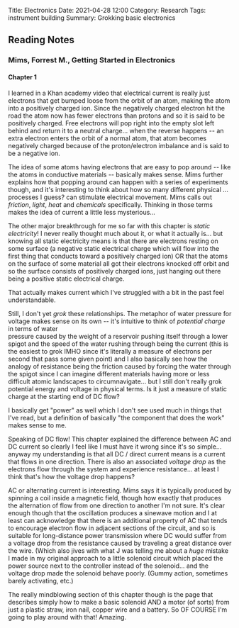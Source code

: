 Title: Electronics
Date: 2021-04-28 12:00
Category: Research
Tags: instrument building
Summary: Grokking basic electronics


## Reading Notes

### Mims, Forrest M., Getting Started in Electronics

#### Chapter 1

I learned in a Khan academy video that electrical current is really just electrons that 
get bumped loose from the orbit of an atom, making the atom into a positively charged ion. 
Since the negatively charged electron hit the road the atom now has fewer electrons than 
protons and so it is said to be positively charged. Free electrons will pop right into the 
empty slot left behind and return it to a neutral charge... when the reverse happens -- 
an extra electron enters the orbit of a normal atom, that atom becomes negatively charged 
because of the proton/electron imbalance and is said to be a negative ion.

The idea of some atoms having electrons that are easy to pop around -- like the atoms in 
conductive materials -- basically makes sense. Mims further explains how that popping around 
can happen with a series of experiments though, and it's interesting to think about how 
so many different physical ... processes I guess? can stimulate electrical movement. Mims 
calls out *friction*, *light*, *heat* and *chemicals* specifically. Thinking in those terms 
makes the idea of current a little less mysterious...

The other major breakthrough for me so far with this chapter is *static electricity*! I 
never really thought much about it, or what it actually is... but knowing all static electricity 
means is that there are electrons resting on some surface (a negative static electrical charge 
which will flow into the first thing that conducts toward a positively charged ion) OR that 
the atoms on the surface of some material all got their electrons knocked off orbit and so 
the surface consists of positively charged ions, just hanging out there being a positive 
static electrical charge.

That actually makes current which I've struggled with a bit in the past feel understandable. 

Still, I don't yet *grok* these relationships. The metaphor of water pressure for voltage 
makes sense on its own -- it's intuitive to think of *potential charge* in terms of water  
pressure caused by the weight of a reservoir pushing itself through a lower spigot and the 
speed of the water rushing through being the current (this is the easiest to grok IMHO
since it's literally a measure of electrons per second that pass some given point) and I 
also basically see how the analogy of resistance being the friction caused by forcing the 
water through the spigot since I can imagine different materials having more or less 
difficult atomic landscapes to circumnavigate... but I still don't really grok potential 
energy and voltage in physical terms. Is it just a measure of static charge at the starting 
end of DC flow?

I basically get "power" as well which I don't see used much in things that I've read, but 
a definition of basically "the component that does the work" makes sense to me. 

Speaking of DC flow! This chapter explained the difference between AC and DC current so 
clearly I feel like I must have it wrong since it's so simple... anyway my understanding 
is that all DC / direct current means is a current that flows in one direction. There is 
also an associated *voltage drop* as the electrons flow through the system and experience 
resistance... at least I think that's how the voltage drop happens?

AC or alternating current is interesting. Mims says it is typically produced by spinning a 
coil inside a magnetic field, though how exactly that produces the alternation of flow from 
one direction to another I'm not sure. It's clear enough though that the oscillation produces 
a sinewave motion and I at least can acknowledge that there is an additional property of AC that 
tends to encourage electron flow in adjacent sections of the circuit, and so is suitable for 
long-distance power transmission where DC would suffer from a voltage drop from the resistance 
caused by traveling a great distance over the wire. (Which also jives with what J was telling me 
about a *huge* mistake I made in my original approach to a little solenoid circuit which placed 
the power source next to the controller instead of the solenoid... and the voltage drop 
made the solenoid behave poorly. (Gummy action, sometimes barely activating, etc.)

The really mindblowing section of this chapter though is the page that describes simply how to 
make a basic solenoid AND a motor (of sorts) from just a plastic straw, iron nail, copper wire 
and a battery. So OF COURSE I'm going to play around with that! Amazing.


